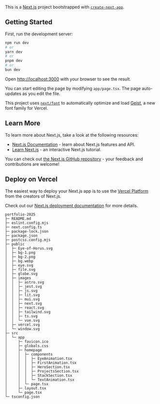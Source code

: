 This is a [Next.js](https://nextjs.org) project bootstrapped with [`create-next-app`](https://nextjs.org/docs/app/api-reference/cli/create-next-app).

## Getting Started

First, run the development server:

```bash
npm run dev
# or
yarn dev
# or
pnpm dev
# or
bun dev
```

Open [http://localhost:3000](http://localhost:3000) with your browser to see the result.

You can start editing the page by modifying `app/page.tsx`. The page auto-updates as you edit the file.

This project uses [`next/font`](https://nextjs.org/docs/app/building-your-application/optimizing/fonts) to automatically optimize and load [Geist](https://vercel.com/font), a new font family for Vercel.

## Learn More

To learn more about Next.js, take a look at the following resources:

- [Next.js Documentation](https://nextjs.org/docs) - learn about Next.js features and API.
- [Learn Next.js](https://nextjs.org/learn) - an interactive Next.js tutorial.

You can check out [the Next.js GitHub repository](https://github.com/vercel/next.js) - your feedback and contributions are welcome!

## Deploy on Vercel

The easiest way to deploy your Next.js app is to use the [Vercel Platform](https://vercel.com/new?utm_medium=default-template&filter=next.js&utm_source=create-next-app&utm_campaign=create-next-app-readme) from the creators of Next.js.

Check out our [Next.js deployment documentation](https://nextjs.org/docs/app/building-your-application/deploying) for more details.

```
portfolio-2025
├─ README.md
├─ eslint.config.mjs
├─ next.config.ts
├─ package-lock.json
├─ package.json
├─ postcss.config.mjs
├─ public
│  ├─ Eye-of-Horus.svg
│  ├─ bg-1.png
│  ├─ bg-2.png
│  ├─ bg.webp
│  ├─ eye.svg
│  ├─ file.svg
│  ├─ globe.svg
│  ├─ images
│  │  ├─ astro.svg
│  │  ├─ jest.svg
│  │  ├─ js.svg
│  │  ├─ lit.svg
│  │  ├─ mui.svg
│  │  ├─ next.svg
│  │  ├─ react.svg
│  │  ├─ tailwind.svg
│  │  ├─ ts.svg
│  │  └─ vue.svg
│  ├─ vercel.svg
│  └─ window.svg
├─ src
│  └─ app
│     ├─ favicon.ico
│     ├─ globals.css
│     ├─ homepage
│     │  ├─ components
│     │  │  ├─ EyeAnimation.tsx
│     │  │  ├─ FirstAnimation.tsx
│     │  │  ├─ HeroSection.tsx
│     │  │  ├─ ProjectsSection.tsx
│     │  │  ├─ StackSection.tsx
│     │  │  └─ TextAnimation.tsx
│     │  └─ page.tsx
│     ├─ layout.tsx
│     └─ page.tsx
└─ tsconfig.json

```
